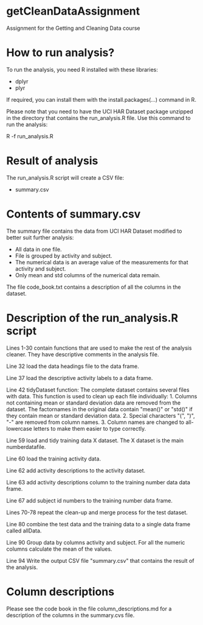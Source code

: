# getCleanDataAssignment
Assignment for the Getting and Cleaning Data course

# How to run analysis?

To run the analysis, you need R installed with these libraries:
- dplyr
- plyr

If required, you can install them with the install.packages(...) command in R.

Please note that you need to have the UCI HAR Dataset package unzipped in the directory that contains the run_analysis.R file. Use this command to run the analysis:

R -f run_analysis.R

# Result of analysis

The run_analysis.R script will create a CSV file:
- summary.csv

# Contents of summary.csv

The summary file contains the data from UCI HAR Dataset modified to better suit further analysis:
- All data in one file.
- File is grouped by activity and subject.
- The numerical data is an average value of the measurements for that activity and subject.
- Only mean and std columns of the numerical data remain.

The file code_book.txt contains a description of all the columns in the dataset.

# Description of the run_analysis.R script

Lines 1-30 contain functions that are used to make the rest of the analysis cleaner. They have descriptive comments in the analysis file.

Line 32 load the data headings file to the data frame.

Line 37 load the descriptive activity labels to a data frame.

Line 42 tidyDataset function: The complete dataset contains several files with data. This function is used to clean up each file individually: 
	1. Columns not containing mean or standard deviation data are removed from the dataset. The factornames in the original data contain "mean()" or "std()" if they contain mean or standard deviation data.
	2. Special characters "(", ")", "-" are removed from column names.
	3. Column names are changed to all-lowercase letters to make them easier to type correctly.

Line 59 load and tidy training data X dataset. The X dataset is the main numberdatafile.

Line 60 load the training activity data.

Line 62 add activity descriptions to the activity dataset.

Line 63 add activity descriptions column to the training number data data frame. 

Line 67 add subject id numbers to the training number data frame.

Lines 70-78 repeat the clean-up and merge process for the test dataset.

Line 80 combine the test data and the training data to a single data frame called allData.

Line 90 Group data by columns activity and subject. For all the numeric columns calculate the mean of the values.

Line 94 Write the output CSV file "summary.csv" that contains the result of the analysis.

# Column descriptions

Please see the code book in the file column_descriptions.md for a description of the columns in the summary.cvs file.
